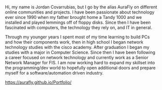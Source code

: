 
Hi, my name is Jordan Covarrubias, but I go by the alias AuraFly on different online communities and projects.
I have been passionate about technology ever since 1990 when my father brought home a Tandy 1000 and we installed and played lemmings off of floppy disks. Since then I have been fascinated with computers, the technology they rely on, and IT in general.

Through my younger years I spent most of my time learning to build PCs and how their components work, then in high school I began network technology studies with the cisco academy. After graduation I began my studies with a major in Computer Science. Since then I have been following a career focused on network technology and currently work as a Senior Network Manager for FIS. I am now working hard to expand my skillset into the programming/dev world to hopefully open additional doors and prepare myself for a software/automation driven industry.

https://aurafly.github.io/Portfolio/


<!---
AuraFly/AuraFly is a ✨ special ✨ repository because its `README.md` (this file) appears on your GitHub profile.
You can click the Preview link to take a look at your changes.
--->
